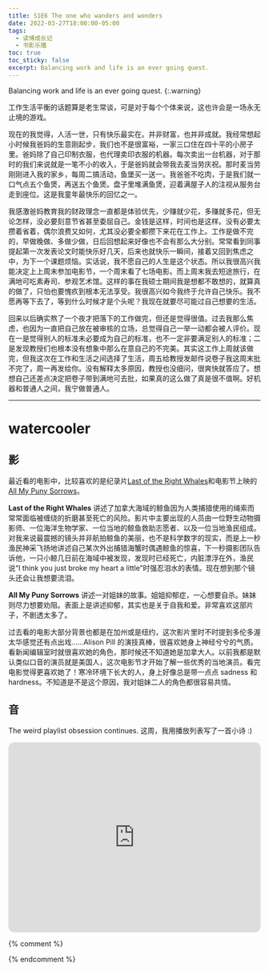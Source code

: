 ```yaml
---
title: S1E6 The one who wanders and wonders
date: 2022-03-27T18:00:00-05:00
tags:
  - 读博成长记
  - 书影乐播
toc: true
toc_sticky: false
excerpt: Balancing work and life is an ever going quest.
---
```


Balancing work and life is an ever going quest.
{:.warning}

工作生活平衡的话题算是老生常谈，可是对于每个个体来说，这也许会是一场永无止境的游戏。

现在的我觉得，人活一世，只有快乐最实在。并非财富，也并非成就。我经常想起小时候我爸妈的生意刚起步，我们也不是很富裕，一家三口住在四十平的小房子里。爸妈除了自己印制衣服，也代理卖印衣服的机器。每次卖出一台机器，对于那时的我们来说就是一笔不小的收入，于是爸妈就会带我去麦当劳庆祝。那时麦当劳刚刚进入我的家乡，每周二搞活动，鱼堡买一送一。我爸爸不吃肉，于是我们就一口气点五个鱼煲，再送五个鱼煲。盘子里堆满鱼煲，迎着满屋子人的注视从服务台走到座位。这是我童年最快乐的回忆之一。

我感激爸妈教育我的财政理念一直都是体验优先，少赚就少花，多赚就多花，但无论怎样，没必要刻意节省甚至委屈自己。金钱是这样，时间也是这样。没有必要太攒着省着，偶尔浪费又如何，尤其没必要全都攒下来花在工作上。工作是做不完的，早做晚做、多做少做，日后回想起来好像也不会有那么大分别。常常看到同事提起第一次发表论文时能快乐好几天，后来也就快乐一瞬间，接着又回到焦虑之中，为下一个课题烦恼。实话说，我不愿自己的人生是这个状态。所以我很高兴我能决定上上周末参加电影节，一个周末看了七场电影。而上周末我去短途旅行，在满地可吃素寿司、参观艺术馆。这样的事在我硕士期间我是想都不敢想的，就算真的做了，只怕也要愧疚到根本无法享受。我很高兴如今我终于允许自己快乐。我不愿再等下去了，等到什么时候才是个头呢？我现在就要尽可能过自己想要的生活。

回来以后确实熬了一个夜才把落下的工作做完，但还是觉得很值。过去我那么焦虑，也因为一直把自己放在被审核的立场，总觉得自己一举一动都会被人评价。现在一是觉得别人的标准未必要成为自己的标准，也不一定非要满足别人的标准；二是发现教授们也根本没有想象中那么在意自己的不完美。其实这工作上周就该做完，但我这次在工作和生活之间选择了生活，周五给教授发邮件说卷子我这周末批不完了，周一再发给你。没有解释太多原因，教授也没细问，很爽快就答应了。想想自己还差点决定把卷子带到满地可去批，如果真的这么做了真是很不值啊。好机器和普通人之间，我宁做普通人。


---
# watercooler
## 影
最近看的电影中，比较喜欢的是纪录片[Last of the Right Whales](https://www.imdb.com/title/tt15175068/)和电影节上映的[All My Puny Sorrows](https://www.imdb.com/title/tt13588156/)。

**Last of the Right Whales** 讲述了加拿大海域的鲸鱼因为人类捕猎使用的绳索而常常面临被缠绕的折磨甚至死亡的风险。影片中主要出现的人员由一位野生动物摄影师、一位海洋生物学家、一位当地的鲸鱼救助志愿者、以及一位当地渔民组成。对我来说最震撼的镜头并非航拍鲸鱼的美丽，也不是科学数字的现实，而是上一秒渔民神采飞扬地讲述自己某次外出捕猎海蟹时偶遇鲸鱼的惊喜，下一秒摄影团队告诉他，一只小鲸几日前在海域中被发现，发现时已经死亡，内脏漂浮在外，渔民说“I think you just broke my heart a little”时强忍泪水的表情。现在想到那个镜头还会让我想要流泪。

**All My Puny Sorrows** 讲述一对姐妹的故事。姐姐抑郁症，一心想要自杀。妹妹则尽力想要劝阻。表面上是讲述抑郁，其实也是关于自我和爱。非常喜欢这部片子，不剧透太多了。

过去看的电影大部分背景也都是在加州或是纽约，这次影片里时不时提到多伦多渥太华感觉还有点出戏……Alison Pill 的演技真棒，很喜欢她身上神经兮兮的气质。看新闻编辑室时就很喜欢她的角色，那时候还不知道她是加拿大人。以前我都是默认类似口音的演员就是美国人，这次电影节才开始了解一些优秀的当地演员。看完电影觉得更喜欢她了！寒冷环境下长大的人，身上好像总是带一点点 sadness 和 hardness。不知道是不是这个原因，我对姐妹二人的角色都很容易共情。

## 音
The weird playlist obsession continues. 这周，我用播放列表写了一首小诗 :) 

<iframe style="border-radius:12px" src="https://open.spotify.com/embed/playlist/2UgcwolMiV9YVEE62o60SC?utm_source=generator" width="100%" height="380" frameBorder="0" allowfullscreen="" allow="autoplay; clipboard-write; encrypted-media; fullscreen; picture-in-picture"></iframe>


{% comment %}



{% endcomment %}
